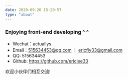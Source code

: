```yaml
---
date: 2020-09-20 15:20:57
type: "about"
---
```


### Enjoying front-end developing ^ ^
  
- Wechat：actuallys
- Email：515634453@qq.com ｜ ericfly33@gmail.com
- QQ: 515634453
- Github: https://github.com/ericlee33

    
欢迎小伙伴们相互交流!
